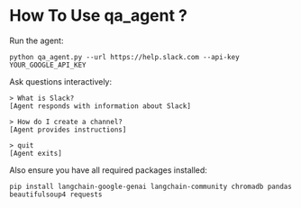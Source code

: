 # How To Use qa_agent ?

Run the agent:
```
python qa_agent.py --url https://help.slack.com --api-key YOUR_GOOGLE_API_KEY
```
Ask questions interactively:

```
> What is Slack?
[Agent responds with information about Slack]

> How do I create a channel?
[Agent provides instructions]

> quit
[Agent exits]
```
Also ensure you have all required packages installed:

```
pip install langchain-google-genai langchain-community chromadb pandas beautifulsoup4 requests
```
